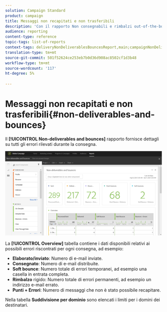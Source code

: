 ```yaml
---
solution: Campaign Standard
product: campaign
title: Messaggi non recapitati e non trasferibili
description: 'Con il rapporto Non consegnabili e rimbalzi out-of-the-box, scopri gli errori che possono verificarsi per la consegna. '
audience: reporting
content-type: reference
topic-tags: list-of-reports
context-tags: deliveryNonDeliverablesBouncesReport,main;campaignNonDeliverablesBouncesReport,main;programNonDeliverablesBouncesReport,main
translation-type: tm+mt
source-git-commit: 501f52624ce253eb7b0d36d908ac8502cf1d3b48
workflow-type: tm+mt
source-wordcount: '117'
ht-degree: 5%

---
```



# Messaggi non recapitati e non trasferibili{#non-deliverables-and-bounces}

Il **[!UICONTROL Non-deliverables and bounces]** rapporto fornisce dettagli su tutti gli errori rilevati durante la consegna.

![](assets/delivery_reports_7.png)

La **[!UICONTROL Overview]** tabella contiene i dati disponibili relativi ai possibili errori riscontrati per ogni consegna, ad esempio:

* **Elaborato/inviato**: Numero di e-mail inviate.
* **Consegnato**: Numero di e-mail distribuite.
* **Soft bounce**: Numero totale di errori temporanei, ad esempio una casella in entrata completa.
* **Rimbalzo** rigido: Numero totale di errori permanenti, ad esempio un indirizzo e-mail errato.
* **Punti + Errori**: Numero di messaggi che non è stato possibile recapitare.

Nella tabella **Suddivisione per dominio** sono elencati i limiti per i domini dei destinatari.
